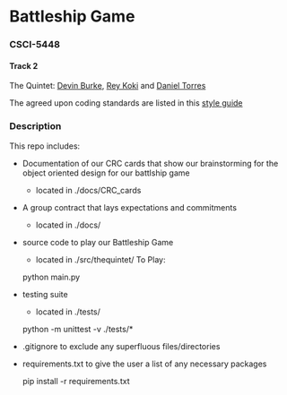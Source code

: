 # Battleship Game
### CSCI-5448
#### Track 2

The Quintet: [Devin Burke](https://github.com/mrburke00), [Rey Koki](https://github.com/reykoki) and [Daniel Torres](https://github.com/danieltorres17)

The agreed upon coding standards are listed in this [style guide](https://google.github.io/styleguide/pyguide.html)

### Description

This repo includes:

- Documentation of our CRC cards that show our brainstorming for the object oriented design for our battlship game
    - located in ./docs/CRC_cards
- A group contract that lays expectations and commitments
    - located in ./docs/
- source code to play our Battleship Game 
    - located in ./src/thequintet/
To Play:


    python main.py

- testing suite
    - located in ./tests/


    python -m unittest -v ./tests/*

- .gitignore to exclude any superfluous files/directories
- requirements.txt to give the user a list of any necessary packages


    pip install -r requirements.txt




